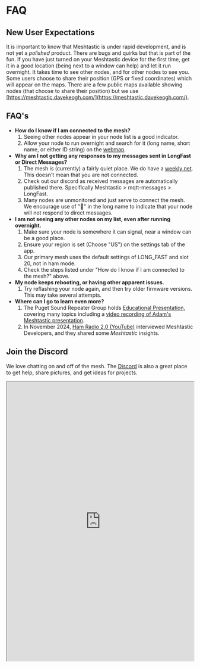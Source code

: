 # FAQ

## New User Expectations
It is important to know that Meshtastic is under rapid development, and is not yet a *polished* product. There are bugs and quirks but that is part of the fun. If you have just turned on your Meshtastic device for the first time, get it in a good location (being next to a window can help) and let it run overnight. It takes time to see other nodes, and for other nodes to see you. Some users choose to share their position (GPS or fixed coordinates) which will appear on the maps. There are a few public maps available showing nodes (that choose to share their position) but we use [https://meshtastic.davekeogh.com/](https://meshtastic.davekeogh.com/).


## FAQ's

* **How do I know if I am connected to the mesh?**
    1. Seeing other nodes appear in your node list is a good indicator.
    1. Allow your node to run overnight and search for it (long name, short name, or either ID string) on the [webmap](https://meshtastic.davekeogh.com/).
* **Why am I not getting any responses to my messages sent in LongFast or Direct Messages?**
    1. The mesh is (currently) a fairly quiet place. We do have a [weekly net](/meshtastic/#weekly-net). This doesn't mean that you are not connected.
    1. Check out our discord as received messages are automatically published there. Specifically Meshtastic > mqtt-messages > LongFast.
    1. Many nodes are unmonitored and just serve to connect the mesh. We encourage use of "📵" in the long name to indicate that your node will not respond to direct messages. 
* **I am not seeing any other nodes on my list, even after running overnight.**
    1. Make sure your node is somewhere it can signal, near a window can be a good place.
    1. Ensure your region is set (Choose "US") on the settings tab of the app.
    1. Our primary mesh uses the default settings of LONG_FAST and slot 20, not in ham mode. 
    1. Check the steps listed under "How do I know if I am connected to the mesh?" above.
* **My node keeps rebooting, or having other apparent issues.**
    1. Try reflashing your node again, and then try older firmware versions. This may take several attempts.
* **Where can I go to learn even more?**
    1. The Puget Sound Repeater Group holds [Educational Presentation](https://web.psrg.org/educational-presentations/), covering many topics including a [video recording of Adam's Meshtastic presentation](https://drive.google.com/file/d/1-oPVaVvxjiSwTO9vx0fLE44an5JK30Or/view?usp=drive_link).
    1. In November 2024, [Ham Radio 2.0 (YouTube)](https://www.youtube.com/watch?v=YywOlirsOMA) interviewed Meshtastic Developers, and they shared some _Meshtastic_ insights.

## Join the Discord
We love chatting on and off of the mesh. The [Discord](https://discord.gg/ANvUg3AyZt) is also a great place to get help, share pictures, and get ideas for projects.
<iframe src="https://e.widgetbot.io/channels/1291139029814739084/1294852768019910777" allow="clipboard-write; fullscreen" height="750" width="100%"></iframe>
